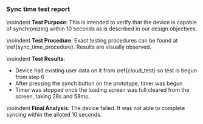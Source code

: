 ### Sync time test report
\noindent
**Test Purpose**:
This is intended to verify that the device is capable of synchronizing within 10 seconds as is described in our design objectives.

\noindent
**Test Procedure**:
Exact testing procedures can be found at \ref{sync_time_procedure}. Results are visually observed.

\noindent
**Test Results**:

- Device had existing user data on it from \ref{cloud_test} so test is begun from step 6
- After pressing the synch button on the prototype, timer was begun
- Timer was stopped once the loading screen was full cleared from the screen, taking 28s and 58ms.

\noindent
**Final Analysis**:
The device failed. It was not able to complete syncing within the alloted 10 seconds.
